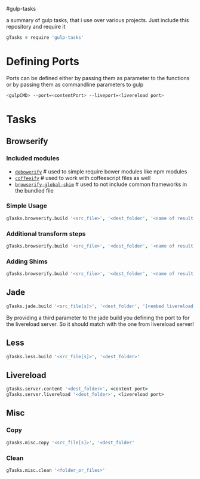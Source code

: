 #gulp-tasks

a summary of gulp tasks, that i use over various projects.
Just include this repository and require it
```coffeescript
gTasks = require 'gulp-tasks'
```

# Defining Ports
Ports can be defined either by passing them as parameter to the functions or by passing them as commandline parameters to gulp
```bash
<gulpCMD> --port=<contentPort> --liveport=<livereload port>
```

# Tasks
## Browserify
### Included modules

- [`debowerify`][debowerify]  # used to simple require bower modules like npm modules
- [`coffeeify`][coffeeify]    # used to work with coffeescript files as well
- [`browserify-global-shim`][global-shim]  # used to not include common frameworks in the bundled file

### Simple Usage
```coffeescript
gTasks.browserify.build '<src_file>', '<dest_folder', '<name of result js file> (OPTIONAL)'
```

### Additional transform steps
```coffeescript
gTasks.browserify.build '<src_file>', '<dest_folder', '<name of result js file>', '[{transformer: <third_party_transformer>, options: <third_party_transformer_options}, [{...}] (OPTIONAL)]'
```

### Adding Shims
```coffeescript
gTasks.browserify.build '<src_file>', '<dest_folder', '<name of result js file>', '[]', '{ <used_name_as_require>: <global_variable_name>}'
```


## Jade
```coffeescript
gTasks.jade.build '<src_file[s]>', '<dest_folder', '[<embed livereload script PORT>] (OPTIONAL)', '[<locals object passed to jade>] (OPTIONAL)'
```
By providing a third parameter to the jade build you defining the port to for the livereload server. So it should match with the one from livereload server!


## Less
```coffeescript
gTasks.less.build '<src_file[s]>', '<dest_folder>'
```

## Livereload
```coffeescript
gTasks.server.content '<dest_folder>', <content port>
gTasks.server.livereload '<dest_folder>', <livereload port>
```

## Misc

### Copy
```coffeescript
gTasks.misc.copy '<src_file[s]>', '<dest_folder'
```

### Clean
```coffeescript
gTasks.misc.clean '<folder_or_files>'
```

[debowerify]: https://www.npmjs.com/package/debowerify
[coffeeify]: https://www.npmjs.com/package/coffeeify
[global-shim]: https://www.npmjs.com/package/browserify-global-shim
